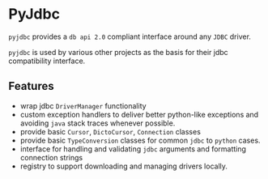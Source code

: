 # PyJdbc
`pyjdbc` provides a `db api 2.0` compliant interface around any `JDBC` driver.

`pyjdbc` is used by various other projects as the basis for their jdbc compatibility interface.

## Features
- wrap jdbc `DriverManager` functionality
- custom exception handlers to deliver better python-like exceptions and avoiding `java`
  stack traces whenever possible.
- provide basic `Cursor`, `DictoCursor`, `Connection` classes
- provide basic `TypeConversion` classes for common `jdbc` to `python` cases.
- interface for handling and validating `jdbc` arguments and formatting connection strings
- registry to support downloading and managing drivers locally.